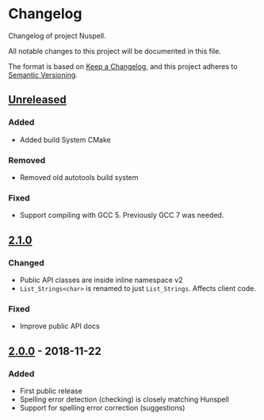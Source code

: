 # Changelog
Changelog of project Nuspell.

All notable changes to this project will be documented in this file.

The format is based on [Keep a Changelog](https://keepachangelog.com/en/1.0.0/),
and this project adheres to [Semantic Versioning](https://semver.org/spec/v2.0.0.html).

## [Unreleased]
### Added
- Added build System CMake

### Removed
- Removed old autotools build system

### Fixed
- Support compiling with GCC 5. Previously GCC 7 was needed.

## [2.1.0]
### Changed
- Public API classes are inside inline namespace v2
- `List_Strings<char>` is renamed to just `List_Strings`. Affects client code.

### Fixed
- Improve public API docs

## [2.0.0] - 2018-11-22
### Added
- First public release
- Spelling error detection (checking) is closely matching Hunspell
- Support for spelling error correction (suggestions)

[Unreleased]: https://github.com/nuspell/nuspell/compare/v2.0.0...HEAD
[2.0.0]: https://github.com/nuspell/nuspell/compare/v1.6.2...v2.0.0
[2.1.0]: https://github.com/nuspell/nuspell/compare/v2.0.0...v2.1.0
